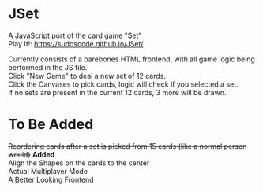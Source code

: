 # JSet
A JavaScript port of the card game "Set"\
Play It!: https://sudoscode.github.io/JSet/

Currently consists of a barebones HTML frontend, with all game logic being performed in the JS file.\
Click "New Game" to deal a new set of 12 cards.\
Click the Canvases to pick cards, logic will check if you selected a set.\
If no sets are present in the current 12 cards, 3 more will be drawn.

# To Be Added
~~Reordering cards after a set is picked from 15 cards (like a normal person would)~~ **Added**\
Align the Shapes on the cards to the center\
Actual Multiplayer Mode\
A Better Looking Frontend
